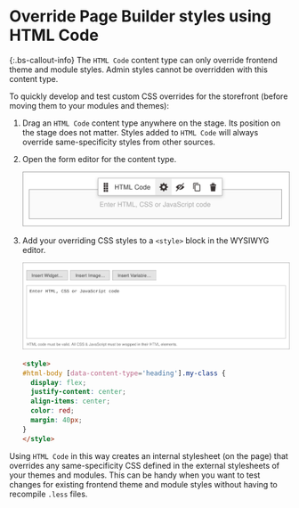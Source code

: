 # Override Page Builder styles using HTML Code

{:.bs-callout-info}
The `HTML Code` content type can only override frontend theme and module styles. Admin styles cannot be overridden with this content type.

To quickly develop and test custom CSS overrides for the storefront (before moving them to your modules and themes):

1. Drag an `HTML Code` content type anywhere on the stage. Its position on the stage does not matter. Styles added to `HTML Code` will always override same-specificity styles from other sources.

1. Open the form editor for the content type.

   ![CSS selector override pattern](../images/pagebuilder-html-code-editor.svg)

1. Add your overriding CSS styles to a `<style>` block in the WYSIWYG editor.

   ![CSS selector override pattern](../images/pagebuilder-html-code-wysiwyg.svg)

    ```html
    <style>
    #html-body [data-content-type='heading'].my-class {
      display: flex;
      justify-content: center;
      align-items: center;
      color: red;
      margin: 40px;
    }
    </style>
    ```

Using `HTML Code` in this way creates an internal stylesheet (on the page) that overrides any same-specificity CSS defined in the external stylesheets of your themes and modules. This can be handy when you want to test changes for existing frontend theme and module styles without having to recompile `.less` files.
